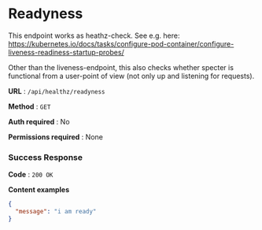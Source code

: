 
# Readyness
This endpoint works as heathz-check. See e.g. here:
https://kubernetes.io/docs/tasks/configure-pod-container/configure-liveness-readiness-startup-probes/

Other than the liveness-endpoint, this also checks whether specter is functional from a user-point of view (not only up and listening for requests).

**URL** : `/api/healthz/readyness`

**Method** : `GET`

**Auth required** : No

**Permissions required** : None

### Success Response

**Code** : `200 OK`

**Content examples**

```json
{
  "message": "i am ready"
}
```